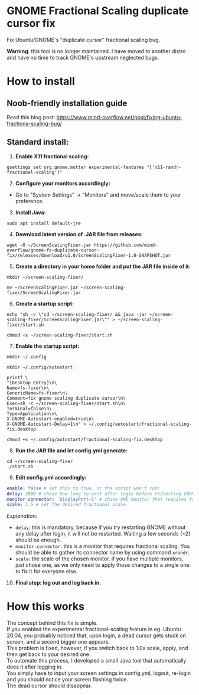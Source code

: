 # GNOME Fractional Scaling duplicate cursor fix  
Fix Ubuntu/GNOME's "duplicate cursor" fractional scaling bug.    
  
**Warning**: this tool is no longer maintained. I have moved to another distro and have no time to track GNOME's upstream neglected bugs.

# How to install

## Noob-friendly installation guide

Read this blog post: https://www.mind-overflow.net/post/fixing-ubuntu-fractiona-scaling-bug/

## Standard install:

1. **Enable X11 fractional scaling:**
```
gsettings set org.gnome.mutter experimental-features "['x11-randr-fractional-scaling']"
```

2. **Configure your monitors accordingly:**
- Go to "System Settings" -> "Monitors" and move/scale them to your preference.

3. **Install Java:**
```
sudo apt install default-jre
```

4. **Download latest version of .JAR file from releases:**  
```
wget -O ~/ScreenScalingFixer.jar https://github.com/mind-overflow/gnome-fs-duplicate-cursor-fix/releases/download/v1.0/ScreenScalingFixer-1.0-SNAPSHOT.jar
```

5. **Create a directory in your home folder and put the JAR file inside of it:**
```
mkdir ~/screen-scaling-fixer/
```
```
mv ~/ScreenScalingFixer.jar ~/screen-scaling-fixer/ScreenScalingFixer.jar
```

6. **Create a startup script:**
```
echo "sh -c \"cd ~/screen-scaling-fixer/ && java -jar ~/screen-scaling-fixer/ScreenScalingFixer.jar\"" > ~/screen-scaling-fixer/start.sh
```
```
chmod +x ~/screen-scaling-fixer/start.sh
```

7. **Enable the startup script:**
```
mkdir ~/.config
```
```
mkdir ~/.config/autostart
```
```
printf \
"[Desktop Entry]\n\
Name=fs-fixer\n\
GenericName=fs-fixer\n\
Comment=fix gnome scaling duplicate cursor\n\
Exec=sh -c ~/screen-scaling-fixer/start.sh\n\
Terminal=false\n\
Type=Application\n\
X-GNOME-Autostart-enabled=true\n\
X-GNOME-Autostart-Delay=1\n" > ~/.config/autostart/fractional-scaling-fix.desktop
```
```
chmod +x ~/.config/autostart/fractional-scaling-fix.desktop
```

8. **Run the JAR file and let config.yml generate:**
```
cd ~/screen-scaling-fixer
./start.sh
```

9. **Edit config.yml accordingly:**
```yaml
enable: false # set this to true, or the script won't run!
delay: 2000 # chose how long to wait after login before restarting GNOME.
monitor-connector: 'DisplayPort-1' # chose ONE monitor that requires fractional scaling to be enabled. Don't worry if you have multiple ones.
scale: 1.5 # set the desired fractional scale.
```

*Explanation:*
- `delay`: this is mandatory, because if you try restarting GNOME without any delay after login, it will not be restarted. Waiting a few seconds (~2) should be enough.
- `monitor-connector`: this is a monitor that requires fractional scaling. You should be able to gather its connector name by using command `xrandr`.
- `scale`: the scale of the chosen monitor. if you have multiple monitors, just chose one, as we only need to apply those changes to a single one to fix it for everyone else.

10. **Final step: log out and log back in.**

# How this works
The concept behind this fix is simple.  
If you enabled the experimental fractional-scaling feature in eg. Ubuntu 20.04, you probably noticed that, upon login, a dead cursor gets stuck on screen, and a second bigger one appears.  
This problem is fixed, however, if you switch back to 1.0x scale, apply, and then get back to your desired one.  
To automate this process, I developed a small Java tool that automatically does it after logging in.  
You simply have to input your screen settings in config.yml, logout, re-login and you should notice your screen flashing twice.  
The dead cursor should disappear.  

